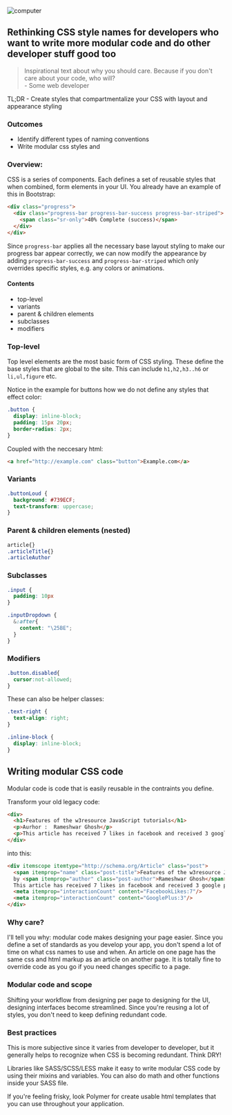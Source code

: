 ![computer](http://media.giphy.com/media/vjmSleUsnXU8o/giphy.gif)
## Rethinking CSS style names for developers who want to write more modular code and do other developer stuff good too

> Inspirational text about why you should care. Because if you don't care about your code, who will?  
> \- Some web developer

TL;DR - Create styles that compartmentalize your CSS with layout and appearance styling

### Outcomes
- Identify different types of naming conventions
- Write modular css styles and

### Overview:  

CSS is a series of components. Each defines a set of reusable styles that when combined, form elements in your UI. You already have an example of this in Bootstrap:

```html
<div class="progress">
  <div class="progress-bar progress-bar-success progress-bar-striped">
    <span class="sr-only">40% Complete (success)</span>
  </div>
</div>
```

Since `progress-bar` applies all the necessary base layout styling to make our progress bar appear correctly, we can now modify the appearance by adding `progress-bar-success` and `progress-bar-striped` which only overrides specific styles, e.g. any colors or animations.

#### Contents

- top-level 
- variants
- parent & children elements
- subclasses
- modifiers

### Top-level

Top level elements are the most basic form of CSS styling. These define the base styles that are global to the site. This can include `h1,h2,h3..h6` or `li,ul,figure` etc.

Notice in the example for buttons how we do not define any styles that effect color:
```css
.button {
  display: inline-block;
  padding: 15px 20px;
  border-radius: 2px;
}
```
Coupled with the neccesary html:
```html
<a href="http://example.com" class="button">Example.com</a>
```

### Variants
```css
.buttonLoud {
  background: #739ECF;
  text-transform: uppercase;
}
```
### Parent & children elements (nested)
```css
article{}
.articleTitle{}
.articleAuthor
```
### Subclasses
```css
.input {
  padding: 10px
}

.inputDropdown {
  &:after{
    content: "\25BE";
  }
}
```

### Modifiers
```css
.button.disabled{
  cursor:not-allowed;
}
```
These can also be helper classes:
```css
.text-right {
  text-align: right;
}

.inline-block {
  display: inline-block;
}
```

## Writing modular CSS code

Modular code is code that is easily reusable in the contraints you define. 

Transform your old legacy code:
```html
<div>  
  <h1>Features of the w3resource JavaScript tutorials</h1>  
  <p>Aurhor :  Rameshwar Ghosh</p>  
  <p>This article has received 7 likes in facebook and received 3 google plus.</p>  
</div>
```
into this:
```html
<div itemscope itemtype="http://schema.org/Article" class="post">  
  <span itemprop="name" class="post-title">Features of the w3resource JavaScript tutorials</span>  
  by <span itemprop="author" class="post-author">Rameshwar Ghosh</span>  
  This article has received 7 likes in facebook and received 3 google plus.  
  <meta itemprop="interactionCount" content="FacebookLikes:7"/>  
  <meta itemprop="interactionCount" content="GooglePlus:3"/>  
</div>
```

### Why care?
I'll tell you why: modular code makes designing your page easier. Since you define a set of standards as you develop your app, you don't spend a lot of time on what css names to use and when. An article on one page has the same css and html markup as an article on another page. It is totally fine to override code as you go if you need changes specific to a page.

### Modular code and scope
Shifting your workflow from designing per page to designing for the UI, designing interfaces become streamlined. Since you're reusing a lot of styles, you don't need to keep defining redundant code.

### Best practices
This is more subjective since it varies from developer to developer, but it generally helps to recognize when CSS is becoming redundant. Think DRY!

Libraries like SASS/SCSS/LESS make it easy to write modular CSS code by using their mixins and variables. You can also do math and other functions inside your SASS file.

If you're feeling frisky, look Polymer for create usable html templates that you can use throughout your application.

